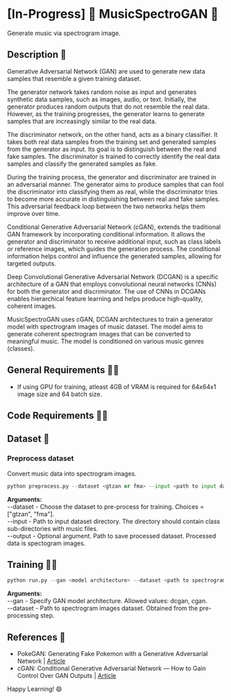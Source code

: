 # [In-Progress] 🎵 MusicSpectroGAN 🎵
Generate music via spectrogram image.

## Description :scroll:
Generative Adversarial Network (GAN) are used to generate new data samples that resemble a given training dataset.

The generator network takes random noise as input and generates synthetic data samples, such as images, audio, or text. Initially, the generator produces random outputs that do not resemble the real data. However, as the training progresses, the generator learns to generate samples that are increasingly similar to the real data.

The discriminator network, on the other hand, acts as a binary classifier. It takes both real data samples from the training set and generated samples from the generator as input. Its goal is to distinguish between the real and fake samples. The discriminator is trained to correctly identify the real data samples and classify the generated samples as fake.

During the training process, the generator and discriminator are trained in an adversarial manner. The generator aims to produce samples that can fool the discriminator into classifying them as real, while the discriminator tries to become more accurate in distinguishing between real and fake samples. This adversarial feedback loop between the two networks helps them improve over time.

Conditional Generative Adversarial Network (cGAN), extends the traditional GAN framework by incorporating conditional information. It allows the generator and discriminator to receive additional input, such as class labels or reference images, which guides the generation process. The conditional information helps control and influence the generated samples, allowing for targeted outputs.

Deep Convolutional Generative Adversarial Network (DCGAN) is a specific architecture of a GAN that employs convolutional neural networks (CNNs) for both the generator and discriminator. The use of CNNs in DCGANs enables hierarchical feature learning and helps produce high-quality, coherent images.

MusicSpectroGAN uses cGAN, DCGAN architectures to train a generator model with spectrogram images of music dataset. The model aims to generate coherent spectrogram images that can be converted to meaningful music. The model is conditioned on various music genres (classes).

## General Requirements :mage_man:
* If using GPU for training, atleast 4GB of VRAM is required for 64x64x1 image size and 64 batch size.

## Code Requirements :mage_woman:

## Dataset 💾

### Preprocess dataset
Convert music data into spectrogram images.
```python
python preprocess.py --dataset <gtzan or fma> --input <path to input dataset directory> --output <path to save processed dataset>
```
<b>Arguments:</b><br/>
--dataset - Choose the dataset to pre-process for training. Choices = ["gtzan", "fma"].<br/>
--input - Path to input dataset directory. The directory should contain class sub-directories with music files.<br/>
--output - Optional argument. Path to save processed dataset. Processed data is spectogram images.

## Training :running_man:
```python
python run.py --gan <model architecture> --dataset <path to spectrogram images dataset>
```
<b>Arguments:</b><br/>
--gan - Specify GAN model architecture. Allowed values: dcgan, cgan.<br/>
--dataset - Path to spectrogram images dataset. Obtained from the pre-processing step.<br/>

## References :page_facing_up:
* PokeGAN: Generating Fake Pokemon with a Generative Adversarial Network | [Article](https://blog.jovian.com/pokegan-generating-fake-pokemon-with-a-generative-adversarial-network-f540db81548d)
* cGAN: Conditional Generative Adversarial Network — How to Gain Control Over GAN Outputs | [Article](https://towardsdatascience.com/cgan-conditional-generative-adversarial-network-how-to-gain-control-over-gan-outputs-b30620bd0cc8)

Happy Learning! 😄
